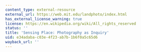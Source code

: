 ```yaml
---
content_type: external-resource
external_url: https://web.mit.edu/landphoto/index.html
has_external_license_warning: true
license: https://en.wikipedia.org/wiki/All_rights_reserved
status: ''
title: 'Sensing Place: Photography as Inquiry'
uid: e34adaba-c03e-4f23-ab7b-1b6f0a5c65d6
wayback_url: ''
---
```

